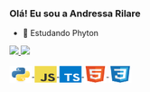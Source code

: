 ### Olá! Eu sou a Andressa Rilare

- 🌱 Estudando Phyton

<div>
  <a href="https://github.com/rilare">
  <img height="180cm" src="https://github-readme-stats.versel.app/api?username=rilare&show_icons=true&theme=dracula&include_all_commits=true&count_private=true"/>
  <img height="180cm" src="https://github-readme-stats.vercel.app/api/top-langs/?username=rilare&layout=compact&langs_count=16&theme=dracula"/>
</div>
<div style="display: inline_block"><br>
  <img align="center" alt="Rilare-Python" height="30" width="40" src="https://raw.githubusercontent.com/devicons/devicon/master/icons/python/python-original.svg">
  <img align="center" alt="Rilare-JS" height="30" width="40" src="https://raw.githubusercontent.com/devicons/devicon/master/icons/javascript/javascript-original.svg">
  <img align="center" alt="Rilare-TS" height="30" width="40" src="https://raw.githubusercontent.com/devicons/devicon/master/icons/typescript/typescript-original.svg">
  <img align="center" alt="Rilare-HTML" height="30" width="40" src="https://raw.githubusercontent.com/devicons/devicon/master/icons/html5/html5-original.svg">
  <img align="center" alt="Rilare-CSS" height="30" width="40" src="https://raw.githubusercontent.com/devicons/devicon/master/icons/css3/css3-original.svg">
  
